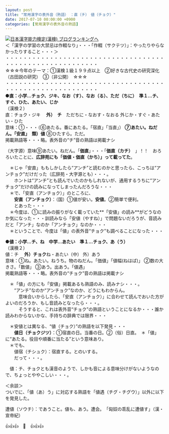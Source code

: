 ```yaml
---
layout: post
title: "常用漢字の表外音（熟語）　：直（チ）　値（チョク）"
date: 2017-07-10 00:00:00 +0900
categories: [常用漢字の表外音の熟語]
---
```


[![](/syuusyuu9701/assets/images/常用漢字の表外音（熟語）-：直（チ）-値（チョク）-br_c_3028_1.gif)](http://blog.with2.net/link.php?1659096:3028 "日本漢字能力検定(漢検) ブログランキングへ")[日本漢字能力検定(漢検) ブログランキングへ](http://blog.with2.net/link.php?1659096:3028)  
＜「漢字の学習の大禁忌は作輟なり」・・・「作輟（サクテツ）」：やったりやらなかったりすること・・・＞  
・・・・・・・・・・・・・・・・・・・・・・・・・・・・・・・・・・・・・・・・・・・・・・・・・・・・・・・・・  
☆☆☆今年のテーマ：①漢検１級１９９点以上　②好きな古代史の研究深化（古田説の研究）　③（非公開）　☆☆☆　　  
・・・・・・・・・・・・・・・・・・・・・・・・・・・・・・・・・・・・・・・・・・・・・・・・・・・・・・・・・  
**●直：小学…チョク、ジキ、なお（す）、なお（る）、ただ（ちに）　準１…チ、すぐ、ひた、あたい、じか**  
（漢検２）  
直：チョク・ジキ　 **外）　チ**　ただちに・なおす・なおる 外じか・すぐ・あたい・ひた  
意味：①・・・（⑥あたる。番にあたる。「宿直」「当直」） **⑦あたい。ねだん。「安直」　類）値** ⑧ひたすら。ただ。  
掲載熟語等・・・略。表外音の“チ”音の熟語は掲載ナシ  
  
（大字源）意味⑨あたい。ねだん。「**価直**」・・・「**価直（カチ）**　」！！　おろろいたことに、**広辞苑にも「価値・価直（かち）」って載ってた**。  
  
　＊じゃ「安直」ももしかしたら“アンチ”と読むのかと思ったら、こっちは“アンチョク”だけだった（広辞苑・大字源とも）・・・。  
　　ホントは“アンチ”とも読んでいたのかもしれないが、通用するうちに“アンチョク”だけの読みになってしまったんだろうな・・・  
　＊で、「安直（アンチョク）」のところに、  
　　**安直（アンチョク）**：（国）①値が安い。**安値**。②簡単で便利。  
　　とあった・・・  
　＊今度は、①に読みの振りがなく載っていた**「安値」の読み**がどうなのか気になった・・・訓読みなら「安値（やすね）」で問題ないだろうが、音読みだと「アンチ」なのか「アンチョク」なのか・・・  
　＊ということで、今度は「値」の表外音“チョク”も調べることになった・・・  
  
  
**●値：小学…チ、ね　中学…あたい　準１…チョク、あ（う）**  
（漢検２）  
値：チ 　**外）チョク**ね・あたい（中） 外）あう  
意味：①ね。あたい。ねうち。物のねだん。「価値」「値幅(ねはば)」 ②数の大きさ。「数値」 ③あう。出あう。「値遇」  
掲載熟語等・・・略。表外音の“チョク”音の熟語は掲載ナシ  
  
　＊「値」の方にも「安値」掲載あるも熟語のみ、読みナシ・・・。  
　　“アンチ”なのか“アンチョク”なのか、どうにもわからん。  
　　　意味合いからしたら、「安直（アンチョク）」に合わせて読んでおいた方がよいのだろうか、もし音読みとなったら・・・。  
　　　そうすると、これは表外音“チョク”の熟語ということになるか・・・誰か読みわからないかな、手持ちの辞典では限界・・・  
  
　＊安値とは異なる、“値（チョク）”の熟語を以下発見・・・  
　　**値日（チョクジツ）**：①宿直の日。当番の日。②（俗）日直。　＊「値」に“あたる。役目や順番に当たる”という意味あり。  
　＊でも、  
　　値宿（チシュク）：宿直する。とのいする。  
　　だって・・・。  
  
　値：チ、チョクとも漢音のようで、しかも音による意味分けがないようなので、ちょっとややこしい・・・。  
  
＜余談＞  
ついでに、「値（あ）う」に対応する熟語を「値遇（チグ・チグウ）」以外に以下を発見した。  
  
遭値（ソウチ）：であうこと。値も、あう。遭会。　「匈奴の乖乱に遭値す」（漢・宣帝紀）  
  
👍👍👍　🐔　👍👍👍